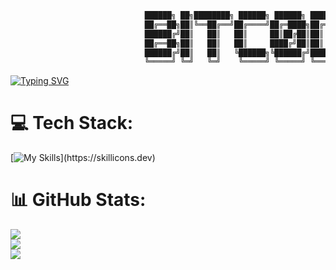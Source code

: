 ```bash
                              ██████╗ ██╗████████╗ ██████╗ ██████╗ ██████╗ ███████╗
                              ██╔══██╗██║╚══██╔══╝██╔════╝██╔═████╗██╔══██╗██╔════╝
                              ██████╔╝██║   ██║   ██║     ██║██╔██║██║  ██║█████╗  
                              ██╔══██╗██║   ██║   ██║     ████╔╝██║██║  ██║██╔══╝  
                              ██████╔╝██║   ██║   ╚██████╗╚██████╔╝██████╔╝███████╗
                              ╚═════╝ ╚═╝   ╚═╝    ╚═════╝ ╚═════╝ ╚═════╝ ╚══════╝
```
[![Typing SVG](https://readme-typing-svg.demolab.com?font=Poppins&pause=1000&color=FFFFFF&width=435&lines=💻+Full-stack+web+and+app+developer;🕰️+%2B10+years+of+coding+experience;🚀+Always+learning+new+things)](https://git.io/typing-svg)

# 💻 Tech Stack:
[![My Skills](https://skillicons.dev/icons?i=html,css,astro,bash,bootstrap,cloudflare,docker,express,figma,go,jquery,linux,lua,mongodb,mysql,nextjs,nodejs,npm,nuxtjs,postgres,py,react,sqlite,supabase,svelte,tailwind,vite,vscode,vue,)](https://skillicons.dev)

# 📊 GitHub Stats:
![](https://github-readme-stats.vercel.app/api?username=bitc0de&theme=dracula&hide_border=true&include_all_commits=true&count_private=false)<br/>
![](https://github-readme-streak-stats.herokuapp.com/?user=bitc0de&theme=dracula&hide_border=true)<br/>
![](https://github-readme-stats.vercel.app/api/top-langs/?username=bitc0de&theme=dracula&hide_border=true&include_all_commits=true&count_private=false&layout=compact)

